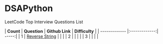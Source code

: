 # DSAPython

LeetCode Top Interview Questions List

| **Count**        | **Question**           | **Github Link**  | **Difficulty**  |
| ------------- |:-------------:| -----:|
| 1 | [Reverse String](https://leetcode.com/problems/reverse-string/) | | |
| 2 | | | |
| 3 | | | |


